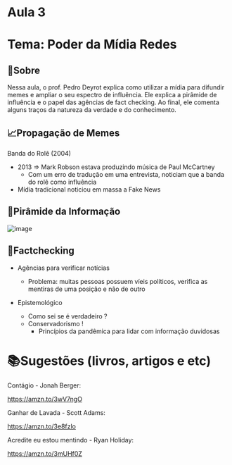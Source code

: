 # Aula 3

# Tema: Poder da Mídia Redes

## 📑Sobre
Nessa aula, o prof. Pedro Deyrot explica como utilizar a mídia para difundir memes e ampliar o seu espectro de influência. Ele explica a pirâmide de influência e o papel das agências de fact checking. Ao final, ele comenta alguns traços da natureza da verdade e do conhecimento.

## 📈Propagação de Memes
Banda do Rolê (2004)
- 2013 => Mark Robson estava produzindo música de Paul McCartney
     - Com um erro de tradução em uma entrevista, noticiam que a banda do rolê como influência 
- Mídia tradicional noticiou em massa a Fake News

## 🗻Pirâmide da Informação 
![image](https://user-images.githubusercontent.com/62779334/120411805-cae5cd00-c32b-11eb-87d0-0d329c2d72bc.png)

## 🏢Factchecking
- Agências para verificar notícias
    - Problema: muitas pessoas possuem víeis políticos, verifica as mentiras de uma posição e não de outro

- Epistemológico
    - Como sei se é verdadeiro ?
    - Conservadorismo !
        - Princípios da pandêmica para lidar com informação duvidosas


# 📚Sugestões (livros, artigos e etc)
Contágio - Jonah Berger:

https://amzn.to/3wV7ngO

Ganhar de Lavada - Scott Adams:

https://amzn.to/3e8fzlo

Acredite eu estou mentindo - Ryan Holiday:

https://amzn.to/3mUHf0Z
